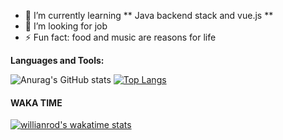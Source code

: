 - 🌱 I’m currently learning ** Java backend stack and vue.js **
- 🤔 I’m looking for job
- ⚡ Fun fact: food and music are reasons for life

**Languages and Tools:**

![Anurag's GitHub stats](https://github-readme-stats.vercel.app/api?username=AlexBossov&show_icons=true&theme=tokyonight&hide=stars,issues,contribs) [![Top Langs](https://github-readme-stats.vercel.app/api/top-langs/?username=AlexBossov&layout=compact&theme=tokyonight)](https://github.com/anuraghazra/github-readme-stats) 

#### WAKA TIME

[![willianrod's wakatime stats](https://github-readme-stats.vercel.app/api/wakatime?username=AlexBossov&theme=tokyonight)](https://github.com/anuraghazra/github-readme-stats)
